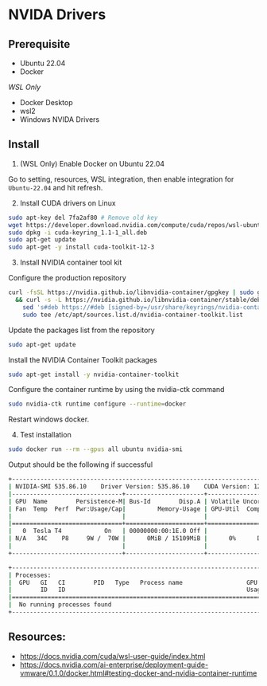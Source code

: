 # NVIDA Drivers

## Prerequisite

* Ubuntu 22.04
* Docker

*WSL Only*

* Docker Desktop
* wsl2
* Windows NVIDA Drivers

## Install

1. (WSL Only) Enable Docker on Ubuntu 22.04

Go to setting, resources, WSL integration, then enable integration for `Ubuntu-22.04` and hit refresh.


2. Install CUDA drivers on Linux
```bash
sudo apt-key del 7fa2af80 # Remove old key
wget https://developer.download.nvidia.com/compute/cuda/repos/wsl-ubuntu/x86_64/cuda-keyring_1.1-1_all.deb
sudo dpkg -i cuda-keyring_1.1-1_all.deb
sudo apt-get update
sudo apt-get -y install cuda-toolkit-12-3
```

3. Install NVIDIA container tool kit

Configure the production repository

```bash
curl -fsSL https://nvidia.github.io/libnvidia-container/gpgkey | sudo gpg --dearmor -o /usr/share/keyrings/nvidia-container-toolkit-keyring.gpg \
  && curl -s -L https://nvidia.github.io/libnvidia-container/stable/deb/nvidia-container-toolkit.list | \
    sed 's#deb https://#deb [signed-by=/usr/share/keyrings/nvidia-container-toolkit-keyring.gpg] https://#g' | \
    sudo tee /etc/apt/sources.list.d/nvidia-container-toolkit.list
```

Update the packages list from the repository

```bash
sudo apt-get update
```

Install the NVIDIA Container Toolkit packages

```bash
sudo apt-get install -y nvidia-container-toolkit
```

Configure the container runtime by using the nvidia-ctk command

```bash
sudo nvidia-ctk runtime configure --runtime=docker
```

Restart windows docker.

4. Test installation

```bash
sudo docker run --rm --gpus all ubuntu nvidia-smi
```

Output should be the following if successful

```bash
+-----------------------------------------------------------------------------+
| NVIDIA-SMI 535.86.10    Driver Version: 535.86.10    CUDA Version: 12.2     |
|-------------------------------+----------------------+----------------------+
| GPU  Name        Persistence-M| Bus-Id        Disp.A | Volatile Uncorr. ECC |
| Fan  Temp  Perf  Pwr:Usage/Cap|         Memory-Usage | GPU-Util  Compute M. |
|                               |                      |               MIG M. |
|===============================+======================+======================|
|   0  Tesla T4            On   | 00000000:00:1E.0 Off |                    0 |
| N/A   34C    P8     9W /  70W |      0MiB / 15109MiB |      0%      Default |
|                               |                      |                  N/A |
+-------------------------------+----------------------+----------------------+

+-----------------------------------------------------------------------------+
| Processes:                                                                  |
|  GPU   GI   CI        PID   Type   Process name                  GPU Memory |
|        ID   ID                                                   Usage      |
|=============================================================================|
|  No running processes found                                                 |
+-----------------------------------------------------------------------------+
```


## Resources:
* https://docs.nvidia.com/cuda/wsl-user-guide/index.html 
* https://docs.nvidia.com/ai-enterprise/deployment-guide-vmware/0.1.0/docker.html#testing-docker-and-nvidia-container-runtime 
